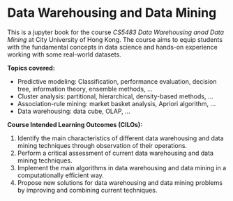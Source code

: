 # Data Warehousing and Data Mining

This is a jupyter book for the course *CS5483 Data Warehousing anad Data Mining* at City University of Hong Kong. The course aims to equip students with the fundamental concepts in data science and hands-on experience working with some real-world datasets.

**Topics covered:**

- Predictive modeling: Classification, performance evaluation, decision tree, information theory, ensemble methods, ...
- Cluster analysis: partitional, hierarchical, density-based methods, ...
- Association-rule mining: market basket analysis, Apriori algorithm, ...
- Data warehousing: data cube, OLAP, ...


**Course Intended Learning Outcomes (CILOs):**

1. Identify the main characteristics of different data warehousing and data mining techniques through observation of their operations.
2. Perform a critical assessment of current data warehousing and data mining techniques.
3. Implement the main algorithms in data warehousing and data mining in a computationally efficient way.
4. Propose new solutions for data warehousing and data mining problems by improving and combining current techniques.